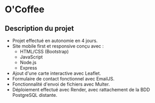# O'Coffee

## Description du projet

- Projet effectué en autonomie en 4 jours.
- Site mobile first et responsive conçu avec :
  - HTML/CSS (Bootstrap)
  - JavaScript
  - Node.js
  - Express
- Ajout d'une carte interactive avec Leaflet.
- Formulaire de contact fonctionnel avec EmailJS.
- Fonctionnalité d'envoi de fichiers avec Multer.
- Déploiement effectué avec Render, avec rattachement de la BDD PostgreSQL distante.
